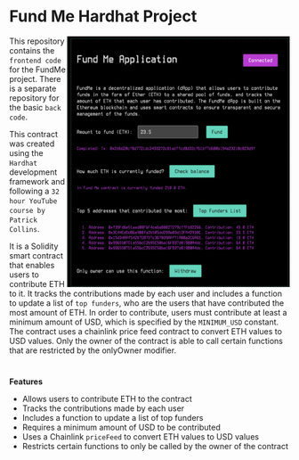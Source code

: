 # Fund Me Hardhat Project

<img src="./img/FundMe.png" align="right"
     alt="FundMe" width="400" height="450">

This repository contains the `frontend code` for the FundMe project. There is a separate repository for the basic `back code`.

This contract was created using the `Hardhat` development framework and following a `32 hour YouTube course by Patrick Collins`.

It is a Solidity smart contract that enables users to contribute ETH to it. It tracks the contributions made by each user and includes a function to update a list of `top funders`, who are the users that have contributed the most amount of ETH. In order to contribute, users must contribute at least a minimum amount of USD, which is specified by the `MINIMUM_USD` constant. The contract uses a chainlink price feed contract to convert ETH values to USD values. Only the owner of the contract is able to call certain functions that are restricted by the onlyOwner modifier.

#

**Features**

-   Allows users to contribute ETH to the contract
-   Tracks the contributions made by each user
-   Includes a function to update a list of top funders
-   Requires a minimum amount of USD to be contributed
-   Uses a Chainlink `priceFeed` to convert ETH values to USD values
-   Restricts certain functions to only be called by the owner of the contract

#
